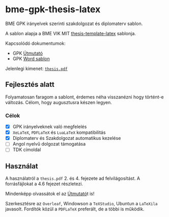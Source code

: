 # bme-gpk-thesis-latex
BME GPK irányelvek szerinti szakdolgozat és diplomaterv sablon.

A sablon alapja a BME VIK MIT [thesis-template-latex] sablonja.

Kapcsolódó dokumentumok:
- GPK [Útmutató]
- GPK [Word sablon]

Jelenlegi kimenet: [`thesis.pdf`]

## Fejlesztés alatt
Folyamatosan faragom a sablont, érdemes néha visszanézni hogy történt-e változás. Célom, hogy augusztusra készen legyen.

### Célok
- [x] GPK irányelveknek való megfelelés
- [x] `XeLaTeX`, `PDFLaTeX` és `LuaLaTeX` kompatibilitás
- [x] Diplomaterv és Szakdolgozat automatikus kezelése
- [ ] Angol nyelvű dolgozat támogatása
- [ ] TDK címoldal

## Használat
A használatról a `thesis.pdf` 2. és 4. fejezete ad felvilágosítást. A forrásfájlokat a 4.6 fejezet részletezi.

Mindenképp olvassátok el az [Útmutató]t is!

Szerkesztésre az `Overleaf`, Windowson a `TeXStudio`, Ubuntun a `LaTeXila` javasolt. Fordítók közül a `PDFLaTeX` preferált, de a többi is működik.


[thesis-template-latex]: https://github.com/FTSRG/thesis-template-latex
[Útmutató]: https://www.gpk.bme.hu/images/gepeszkar/doku/Szabalyzatok/2015/6-melleklet(SZD&DT&ZV&SZGY_Szabalyzat)_Utmutato.pdf
[Word sablon]: https://www.gpk.bme.hu/images/gepeszkar/doku/Szabalyzatok/2015/7-melleklet(SZD&DT&ZV&SZGY_Szabalyzat)_SZD_DT_forma_egyoldalas_HUN.docx
[`thesis.pdf`]: thesis.pdf
